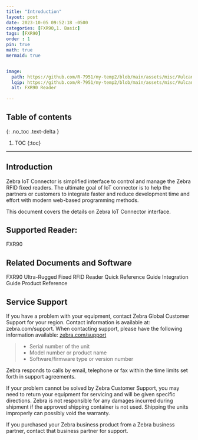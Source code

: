 ```yaml
---
title: "Introduction"
layout: post
date: 2023-10-05 09:52:18 -0500
categories: [FXR90,1. Basic]
tags: [FXR90]
order : 1
pin: true
math: true
mermaid: true


image:
  path: https://github.com/R-7951/my-temp2/blob/main/assets/misc/Vulcan02.162.png?raw=true
  lqip: https://github.com/R-7951/my-temp2/blob/main/assets/misc/Vulcan02.162_LQP.png?raw=true
  alt: FXR90 Reader
  
---
```



## Table of contents
{: .no_toc .text-delta }

1. TOC
{:toc}

---

## Introduction

Zebra IoT Connector is simplified interface to control and manage the Zebra RFID fixed readers. The ultimate goal of IoT connector is to help the partners or customers to integrate faster and reduce development time and effort with modern web-based programming methods. 

This document covers the details on Zebra IoT Connector interface. 

## Supported Reader:

FXR90

## Related Documents and Software

FXR90 Ultra-Rugged Fixed RFID Reader 
Quick Reference Guide
Integration Guide
Product Reference

## Service Support

If you have a problem with your equipment, contact Zebra Global Customer Support for your region. Contact information is available at: zebra.com/support. When contacting support, please have the following information available: <a href="https://www.zebra.com/ap/en/support-downloads.html" target="_blank">zebra.com/support</a>

> -   Serial number of the unit
> -   Model number or product name
> -   Software/firmware type or version number

Zebra responds to calls by email, telephone or fax within the time limits set forth in support agreements.

If your problem cannot be solved by Zebra Customer Support, you may need to return your equipment for servicing and will be given specific directions. Zebra is not responsible for any damages incurred during shipment if the approved shipping container is not used. Shipping the units improperly can possibly void the warranty.

If you purchased your Zebra business product from a Zebra business partner, contact that business partner for support.







